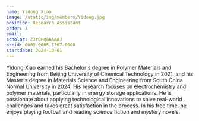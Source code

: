 ```yaml
---
name: Yidong Xiao
image: /static/img/members/Yidong.jpg
position: Research Assistant
order: 3
email:
scholar: Z3rQHq8AAAAJ
orcid: 0009-0005-1707-0608
startdate: 2024-10-01
---
```

Yidong Xiao earned his Bachelor's degree in Polymer Materials and Engineering from Beijing University of Chemical Technology in 2021, and his Master's degree in Materials Science and Engineering from South China Normal University in 2024. His research focuses on electrochemistry and polymer materials, particularly in energy storage applications. He is passionate about applying technological innovations to solve real-world challenges and takes great satisfaction in the process. In his free time, he enjoys playing football and reading science fiction and mystery novels. 

